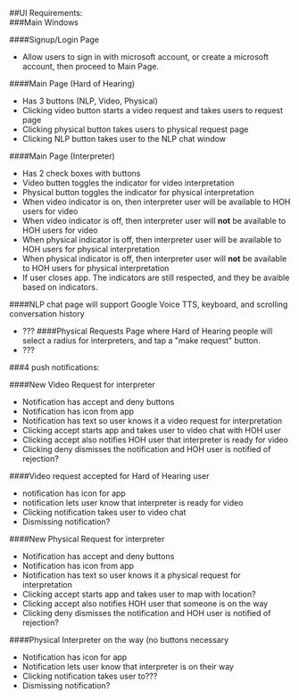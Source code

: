 ##UI Requirements:  
###Main Windows

####Signup/Login Page
* Allow users to sign in with microsoft account, or create a microsoft account, then proceed to Main Page.

####Main Page (Hard of Hearing)
* Has 3 buttons (NLP, Video, Physical)
* Clicking video button starts a video request and takes users to request page
* Clicking physical button takes users to physical request page
* Clicking NLP button takes user to the NLP chat window

####Main Page (Interpreter)
* Has 2 check boxes with buttons
* Video butten toggles the indicator for video interpretation
* Physical button toggles the indicator for physical interpretation
* When video indicator is on, then interpreter user will be available to HOH users for video
* When video indicator is off, then interpreter user will **not** be available to HOH users for video
* When physical indicator is off, then interpreter user will be available to HOH users for physical interpretation
* When physical indicator is off, then interpreter user will **not** be available to HOH users for physical interpretation
* If user closes app. The indicators are still respected, and they be avaible based on indicators.

####NLP chat page will support Google Voice TTS, keyboard, and scrolling conversation history
* ???
####Physical Requests Page where Hard of Hearing people will select a radius for interpreters, and tap a "make request" button.
* ???

###4 push notifications:

####New Video Request for interpreter
* Notification has accept and deny buttons
* Notification has icon from app
* Notification has text so user knows it a video request for interpretation
* Clicking accept starts app and takes user to video chat with HOH user
* Clicking accept also notifies HOH user that interpreter is ready for video 
* Clicking deny dismisses the notification and HOH user is notified of rejection?

####Video request accepted for Hard of Hearing user  
* notification has icon for app
* notification lets user know that interpreter is ready for video
* Clicking notification takes user to video chat
* Dismissing notification?
 
####New Physical Request for interpreter
* Notification has accept and deny buttons
* Notification has icon from app
* Notification has text so user knows it a physical request for interpretation
* Clicking accept starts app and takes user to map with location?
* Clicking accept also notifies HOH user that someone is on the way
* Clicking deny dismisses the notification and HOH user is notified of rejection?

####Physical Interpreter on the way (no buttons necessary
* Notification has icon for app
* Notification lets user know that interpreter is on their way
* Clicking notification takes user to???
* Dismissing notification?
